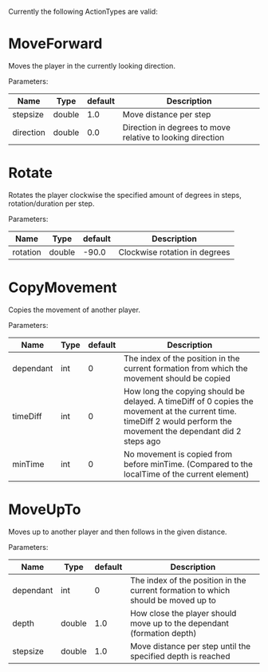 Currently the following ActionTypes are valid:

# MoveForward
Moves the player in the currently looking direction.

Parameters:

| Name | Type | default | Description |
|-|-|-|-|
| stepsize | double | 1.0 | Move distance per step |
| direction | double | 0.0 | Direction in degrees to move relative to looking direction |

# Rotate
Rotates the player clockwise the specified amount of degrees in <duration> steps, rotation/duration per step.

Parameters:

| Name | Type | default | Description |
|-|-|-|-|
| rotation | double | -90.0 | Clockwise rotation in degrees |

# CopyMovement
Copies the movement of another player.

Parameters:

| Name | Type | default | Description |
|-|-|-|-|
| dependant | int | 0 | The index of the position in the current formation from which the movement should be copied |
| timeDiff | int | 0 | How long the copying should be delayed. A timeDiff of 0 copies the movement at the current time. timeDiff 2 would perform the movement the dependant did 2 steps ago |
| minTime | int | 0 | No movement is copied from before minTime. (Compared to the localTime of the current element) |

# MoveUpTo
Moves up to another player and then follows in the given distance.

Parameters:

| Name | Type | default | Description |
|-|-|-|-|
| dependant | int | 0 | The index of the position in the current formation to which should be moved up to |
| depth | double | 1.0 | How close the player should move up to the dependant (formation depth) |
| stepsize | double | 1.0 | Move distance per step until the specified depth is reached |
